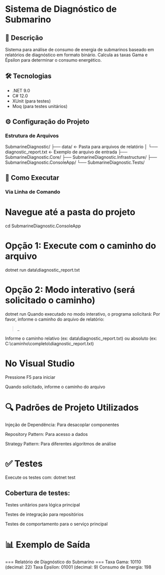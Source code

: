 # Sistema de Diagnóstico de Submarino

## 📝 Descrição
Sistema para análise de consumo de energia de submarinos baseado em relatórios de diagnóstico em formato binário. Calcula as taxas Gama e Épsilon para determinar o consumo energético.

## 🛠️ Tecnologias
- .NET 9.0
- C# 12.0
- XUnit (para testes)
- Moq (para testes unitários)

## ⚙️ Configuração do Projeto

### Estrutura de Arquivos
SubmarineDiagnostic/
├── data/ ← Pasta para arquivos de relatório
│ └── diagnostic_report.txt ← Exemplo de arquivo de entrada
├── SubmarineDiagnostic.Core/
├── SubmarineDiagnostic.Infrastructure/
├── SubmarineDiagnostic.ConsoleApp/
└── SubmarineDiagnostic.Tests/


## 🚀 Como Executar

### Via Linha de Comando

# Navegue até a pasta do projeto
cd SubmarineDiagnostic.ConsoleApp

# Opção 1: Execute com o caminho do arquivo
dotnet run data\diagnostic_report.txt

# Opção 2: Modo interativo (será solicitado o caminho)
dotnet run
Quando executado no modo interativo, o programa solicitará:
Por favor, informe o caminho do arquivo de relatório:
> _

Informe o caminho relativo (ex: data\diagnostic_report.txt) ou absoluto (ex: C:\caminho\completo\diagnostic_report.txt)

# No Visual Studio
Pressione F5 para iniciar

Quando solicitado, informe o caminho do arquivo

# 🔍 Padrões de Projeto Utilizados
Injeção de Dependência: Para desacoplar componentes

Repository Pattern: Para acesso a dados

Strategy Pattern: Para diferentes algoritmos de análise

# ✅ Testes
Execute os testes com:
dotnet test

## Cobertura de testes:

Testes unitários para lógica principal

Testes de integração para repositórios

Testes de comportamento para o serviço principal

# 📊 Exemplo de Saída
=== Relatório de Diagnóstico do Submarino ===
Taxa Gama: 10110 (decimal: 22)
Taxa Épsilon: 01001 (decimal: 9)
Consumo de Energia: 198